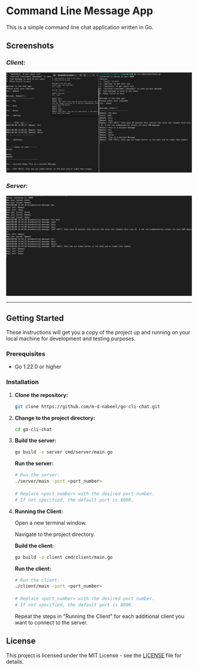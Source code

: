 # Command Line Message App

This is a simple command line chat application written in Go.

## Screenshots

### *Client:*

![Chat App Client](images/chat-app-client.png)

### *Server:*

![Chat App Server](images/chat-app-server.png)

---

## Getting Started

These instructions will get you a copy of the project up and running on your local machine for development and testing purposes.

### Prerequisites

- Go 1.22.0 or higher

### Installation

1. **Clone the repository:**

   ```sh
   git clone https://github.com/m-d-nabeel/go-cli-chat.git
   ```

2. **Change to the project directory:**

   ```sh
   cd go-cli-chat
   ```

3. **Build the server:**

   ```sh
   go build -o server cmd/server/main.go
   ```

   **Run the server:**

   ```sh
   # Run the server:
   ./server/main -port <port_number>

   # Replace <port_number> with the desired port number.
   # If not specified, the default port is 8000.
   ```

4. **Running the Client:**

   Open a new terminal window.

   Navigate to the project directory.

   **Build the client:**

   ```sh
   go build -o client cmd/client/main.go
   ```

   **Run the client:**

   ```sh
   # Run the client:
   ./client/main -port <port_number>

   # Replace <port_number> with the desired port number.
   # If not specified, the default port is 8000.
   ```

   Repeat the steps in "Running the Client" for each additional client you want to connect to the server.

## License

This project is licensed under the MIT License - see the [LICENSE](LICENSE) file for details.
